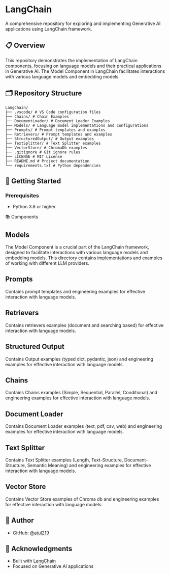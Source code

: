 # LangChain

A comprehensive repository for exploring and implementing Generative AI applications using LangChain framework.

## 📋 Overview

This repository demonstrates the implementation of LangChain components, focusing on language models and their practical applications in Generative AI. The Model Component in LangChain facilitates interactions with various language models and embedding models.

## 🗂️ Repository Structure

```
LangChain/
├── .vscode/ # VS Code configuration files
├── Chains/ # Chain Examples
├── DocumentLoader/ # Document Loader Examples
├── Models/ # Language model implementations and configurations
├── Prompts/ # Prompt templates and examples
├── Retrievers/ # Prompt templates and examples
├── StructuredOutput/ # Output examples
├── TextSplitter/ # Text Splitter examples
├── VectorStore/ # ChromaDb examples
├── .gitignore # Git ignore rules
├── LICENSE # MIT License
├── README.md # Project documentation
└── requirements.txt # Python dependencies
```

## 🚀 Getting Started

### Prerequisites

- Python 3.8 or higher


📚 Components
## Models
The Model Component is a crucial part of the LangChain framework, designed to facilitate interactions with various language models and embedding models. This directory contains implementations and examples of working with different LLM providers.

## Prompts
Contains prompt templates and engineering examples for effective interaction with language models.

## Retrievers
Contains retrievers examples (document and searching based) for effective interaction with language models.

## Structured Output
Contains Output examples (typed dict, pydantic, json) and engineering examples for effective interaction with language models.

## Chains
Contains Chains examples (Simple, Sequential, Parallel, Conditional) and engineering examples for effective interaction with language models.

## Document Loader
Contains Document Loader examples (text, pdf, csv, web) and engineering examples for effective interaction with language models.

## Text Splitter
Contains Text Splitter examples (Length, Text-Structure, Document-Structure, Semantic Meaning) and engineering examples for effective interaction with language models.

## Vector Store
Contains Vector Store examples of Chroma db and engineering examples for effective interaction with language models.


## 👤 Author

- GitHub: [@atul219](https://github.com/atul219)

## 🙏 Acknowledgments
- Built with [LangChain](https://www.langchain.com/)
- Focused on Generative AI applications